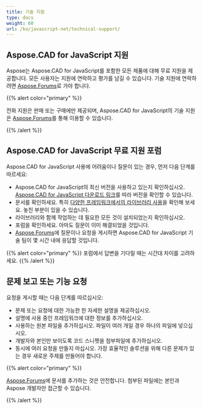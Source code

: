 ```yaml
---
title: 기술 지원
type: docs
weight: 60
url: /ko/javascript-net/technical-support/
---
```


## **Aspose.CAD for JavaScript 지원**

Aspose는 Aspose.CAD for JavaScript를 포함한 모든 제품에 대해 무료 지원을 제공합니다. 모든 사용자는 지원에 연락하고 평가를 남길 수 있습니다. 기술 지원에 연락하려면 [Aspose.Forums](https://forum.aspose.com/c/cad/19)로 가야 합니다.

{{% alert color="primary" %}} 

전화 지원은 판매 또는 구매에만 제공되며, Aspose.CAD for JavaScript의 기술 지원은 [Aspose.Forums](https://forum.aspose.com/c/cad/19)를 통해 이용할 수 있습니다.

{{% /alert %}}

## **Aspose.CAD for JavaScript 무료 지원 포럼**

Aspose.CAD for JavaScript 사용에 어려움이나 질문이 있는 경우, 먼저 다음 단계를 따르세요:

- Aspose.CAD for JavaScript의 최신 버전을 사용하고 있는지 확인하십시오. [Aspose.CAD for JavaScript 다운로드 링크](https://www.npmjs.com/package/aspose-cad)를 따라 버전을 확인할 수 있습니다.
- 문서를 확인하세요. 특히 [다양한 프레임워크에서의 라이브러리 사용](/ko/cad/javascript-net/showcases/)을 확인해 보세요. 놓친 부분이 있을 수 있습니다.
- 라이브러리와 함께 작업하는 데 필요한 모든 것이 설치되었는지 확인하십시오.
- 포럼을 확인하세요. 아마도 질문이 이미 해결되었을 것입니다.
- [Aspose.Forums](https://forum.aspose.com/c/cad/19)에 질문이나 요청을 게시하면 Aspose.CAD for JavaScript 기술 팀이 몇 시간 내에 응답할 것입니다.


{{% alert color="primary" %}} 
포럼에서 답변을 기다릴 때는 시간대 차이를 고려하세요.
{{% /alert %}}

## **문제 보고 또는 기능 요청**

요청을 게시할 때는 다음 단계를 따르십시오:

- 문제 또는 요청에 대한 가능한 한 자세한 설명을 제공하십시오.
- 설명에 사용 중인 프레임워크에 대한 정보를 추가하십시오.
- 사용하는 원본 파일을 추가하십시오. 파일이 여러 개일 경우 하나의 파일에 넣으십시오.
- 개발자와 본인만 보이도록 코드 스니펫을 첨부파일에 추가하십시오.
- 동시에 여러 요청을 만들지 마십시오. 가장 효율적인 솔루션을 위해 다른 문제가 있는 경우 새로운 주제를 만들어야 합니다.

{{% alert color="primary" %}}

[Aspose.Forums](https://forum.aspose.com/c/cad/19)에 문서를 추가하는 것은 안전합니다. 첨부된 파일에는 본인과 Aspose 개발자만 접근할 수 있습니다.

{{% /alert %}}
